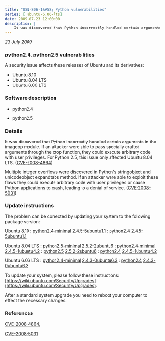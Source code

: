```yaml
---
title: "USN-806-1&#58; Python vulnerabilities"
series: [ ubuntu-6.06-lts]
date: 2009-07-23 12:00:00
description: |
    It was discovered that Python incorrectly handled certain arguments in the imageop module. If an attacker were able to pass specially crafted arguments through the crop function, they could execute arbitrary code with user privileges. For Python 2.5, this issue only affected Ubuntu 8.04 LTS. ([CVE-2008-4864](http://people.ubuntu.com/~ubuntu-security/cve/CVE-2008-4864))
--- 
```

 
 

*23 July 2009*

### python2.4, python2.5 vulnerabilities

A security issue affects these releases of Ubuntu and its derivatives:

* Ubuntu 8.10
* Ubuntu 8.04 LTS
* Ubuntu 6.06 LTS

### Software description

* python2.4 

* python2.5 

### Details

It was discovered that Python incorrectly handled certain arguments in the imageop module. If an attacker were able to pass specially crafted arguments through the crop function, they could execute arbitrary code with user privileges. For Python 2.5, this issue only affected Ubuntu 8.04 LTS. ([CVE-2008-4864](http://people.ubuntu.com/~ubuntu-security/cve/CVE-2008-4864))

Multiple integer overflows were discovered in Python&#39;s stringobject and unicodeobject expandtabs method. If an attacker were able to exploit these flaws they could execute arbitrary code with user privileges or cause Python applications to crash, leading to a denial of service. ([CVE-2008-5031](http://people.ubuntu.com/~ubuntu-security/cve/CVE-2008-5031)) 

### Update instructions

The problem can be corrected by updating your system to the following package version:

Ubuntu 8.10
 : [python2.4-minimal](https://launchpad.net/ubuntu/+source/python2.4) <span> [2.4.5-5ubuntu1.1](https://launchpad.net/ubuntu/+source/python2.4/2.4.5-5ubuntu1.1) </span> 
 : [python2.4](https://launchpad.net/ubuntu/+source/python2.4) <span> [2.4.5-5ubuntu1.1](https://launchpad.net/ubuntu/+source/python2.4/2.4.5-5ubuntu1.1) </span> 

Ubuntu 8.04 LTS
 : [python2.5-minimal](https://launchpad.net/ubuntu/+source/python2.5) <span> [2.5.2-2ubuntu6](https://launchpad.net/ubuntu/+source/python2.5/2.5.2-2ubuntu6) </span> 
 : [python2.4-minimal](https://launchpad.net/ubuntu/+source/python2.4) <span> [2.4.5-1ubuntu4.2](https://launchpad.net/ubuntu/+source/python2.4/2.4.5-1ubuntu4.2) </span> 
 : [python2.5](https://launchpad.net/ubuntu/+source/python2.5) <span> [2.5.2-2ubuntu6](https://launchpad.net/ubuntu/+source/python2.5/2.5.2-2ubuntu6) </span> 
 : [python2.4](https://launchpad.net/ubuntu/+source/python2.4) <span> [2.4.5-1ubuntu4.2](https://launchpad.net/ubuntu/+source/python2.4/2.4.5-1ubuntu4.2) </span> 

Ubuntu 6.06 LTS
 : [python2.4-minimal](https://launchpad.net/ubuntu/+source/python2.4) <span> [2.4.3-0ubuntu6.3](https://launchpad.net/ubuntu/+source/python2.4/2.4.3-0ubuntu6.3) </span> 
 : [python2.4](https://launchpad.net/ubuntu/+source/python2.4) <span> [2.4.3-0ubuntu6.3](https://launchpad.net/ubuntu/+source/python2.4/2.4.3-0ubuntu6.3) </span> 

To update your system, please follow these instructions: [https://wiki.ubuntu.com/Security/Upgrades](https://wiki.ubuntu.com/Security/Upgrades).

After a standard system upgrade you need to reboot your computer to effect the necessary changes. 

### References

 
 [CVE-2008-4864](http://people.ubuntu.com/~ubuntu-security/cve/CVE-2008-4864), 

 [CVE-2008-5031](http://people.ubuntu.com/~ubuntu-security/cve/CVE-2008-5031)
 

